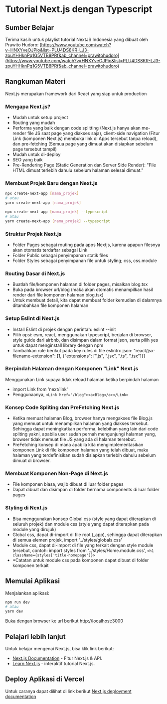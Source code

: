 # Tutorial Next.js dengan Typescript

## Sumber Belajar

Terima kasih untuk playlist tutorial NextJS Indonesia yang dibuat oleh Prawito Hudoro:
[https://www.youtube.com/watch?v=HNXYveOJPio&list=PLU4DS8KR-LJ3-zouYHHknPq1G5VTB8PRf&ab_channel=prawitohudoro](https://www.youtube.com/watch?v=HNXYveOJPio&list=PLU4DS8KR-LJ3-zouYHHknPq1G5VTB8PRf&ab_channel=prawitohudoro)

## Rangkuman Materi

Next.js merupakan framework dari React yang siap untuk production

### Mengapa Next.js?

- Mudah untuk setup project
- Routing yang mudah
- Performa yang baik dengan code splitting (Next.js hanya akan me-render file JS saat page yang diakses saja), client-side navigation (Fitur Link (komponen Next.js) membuka link di Apps tersebut tanpa reload), dan pre-fetching (Semua page yang dimuat akan disiapkan sebelum page tersebut tampil)
- Mudah untuk di-deploy
- SEO yang baik
- Pre-Rendering Page (Static Generation dan Server Side Render): "File HTML dimuat terlebih dahulu sebelum halaman selesai dimuat."

### Membuat Projek Baru dengan Next.js

```bash
npx create-next-app [nama_projek]
# atau
yarn create-next-app [nama_projek]
```

```bash
npx create-next-app [nama_projek] --typescript
# atau
yarn create-next-app [nama_projek] --typescript
```

### Struktur Projek Next.js

- Folder Pages sebagai routing pada apps Nextjs, karena apapun filesnya akan otomatis terdaftar sebagai Link
- Folder Public sebagai penyimpanan statik files
- Folder Styles sebagai penyimpanan file untuk styling; css, css.module

### Routing Dasar di Next.js

- Buatlah file/komponen halaman di folder pages, misalkan blog.tsx
- Buka pada browser url/blog (maka akan otomatis menampilkan hasil render dari file komponen halaman blog.tsx)
- Untuk membuat detail, kita dapat membuat folder kemudian di dalamnya ditambahkan file komponen halaman

### Setup Eslint di Next.js

- Install Eslint di projek dengan perintah: eslint --init
- Pilih opsi: esm, react, menggunakan typescript, berjalan di browser, style guide dari airbnb, dan disimpan dalam format json, serta pilih yes untuk dapat menginstall library dengan npm
- Tambahkan rule berikut pada key rules di file eslintrc.json: "react/jsx-filename-extension": [1, {"extensions": [".js", ".jsx", ".ts", ".tsx"]}]

### Berpindah Halaman dengan Komponen "Link" Next.js

Menggunakan Link supaya tidak reload halaman ketika berpindah halaman

- import Link from 'next/link'
- Penggunaanya, `<Link href="/blog"><a>Blog</a></Link>`

### Konsep Code Spliting dan PreFetching Next.js

- Ketika memuat halaman Blog, browser hanya mengakses file Blog.js yang memuat untuk menampilkan halaman yang diakses tersebut. Sehingga dapat meningkatkan performa, kelebihan yang lain dari code spliting yakni, apabila user sudah pernah mengunjungi halaman yang, browser tidak memuat file JS yang ada di halaman tersebut.
- PreFetching konsep di mana apabila kita mengimplementasikan komponen Link di file komponen halaman yang telah dibuat, maka halaman yang terdefinisikan sudah disiapkan terlebih dahulu sebelum dimuat di browser.

### Membuat Komponen Non-Page di Next.js

- File komponen biasa, wajib dibuat di luar folder pages
- Dapat dibuat dan disimpan di folder bernama components di luar folder pages

### Styling di Next.js

- Bisa menggunakan konsep Global css (style yang dapat diterapkan di seluruh projek) dan module css (style yang dapat diterapkan pada module yang dirujuk)
- Global css, dapat di-import di file root (_app), sehingga dapat diterapkan di semua elemen projek, import '../styles/globals.css'
- Module css, dapat di-import di file yang terkait dengan style module tersebut, contoh: import styles from '../styles/Home.module.css', `<h1 className={styles['title-homepage']}>`
- *Catatan untuk module css pada komponen dapat dibuat di folder komponen terkait

## Memulai Aplikasi

Menjalankan aplikasi:

```bash
npm run dev
# atau
yarn dev
```

Buka dengan browser ke url berikut [http://localhost:3000](http://localhost:3000)

## Pelajari lebih lanjut

Untuk belajar mengenai Next.js, bisa klik link berikut:

- [Next.js Documentation](https://nextjs.org/docs) - Fitur Next.js & API.
- [Learn Next.js](https://nextjs.org/learn) - interaktif tutorial Next.js.

## Deploy Aplikasi di Vercel

Untuk caranya dapat dilihat di link berikut [Next.js deployment documentation](https://nextjs.org/docs/deployment)
